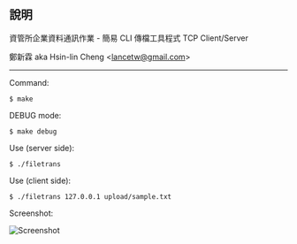 說明
--------
資管所企業資料通訊作業 - 簡易 CLI 傳檔工具程式 TCP Client/Server

鄭新霖 aka Hsin-lin Cheng <<lancetw@gmail.com>>

- - - - 

Command:

    $ make

DEBUG mode:

    $ make debug
    
Use (server side):

    $ ./filetrans
    
Use (client side):

    $ ./filetrans 127.0.0.1 upload/sample.txt
    
Screenshot:

![Screenshot](http://i.imgur.com/5gHLh.png "Screenshot")

